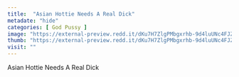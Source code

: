 ```yaml
---
title:  "Asian Hottie Needs A Real Dick"
metadate: "hide"
categories: [ God Pussy ]
image: "https://external-preview.redd.it/dKu7H7ZlgPMbgxrhb-9d4luUNc4FJZdXIf5oSpjf93c.jpg?auto=webp&s=34d895b4147ecb5fe31c13ed841ac6fe5a878d76"
thumb: "https://external-preview.redd.it/dKu7H7ZlgPMbgxrhb-9d4luUNc4FJZdXIf5oSpjf93c.jpg?width=320&crop=smart&auto=webp&s=c449fdd87025614284eee00016eda00f801080cc"
visit: ""
---
```

Asian Hottie Needs A Real Dick
